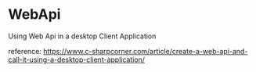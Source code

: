 # WebApi
Using Web Api in a desktop Client Application 

reference: https://www.c-sharpcorner.com/article/create-a-web-api-and-call-it-using-a-desktop-client-application/
